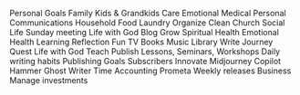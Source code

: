 Personal Goals
    Family
        Kids & Grandkids
        Care
            Emotional
            Medical
            Personal
            Communications
        Household
            Food
            Laundry
            Organize
            Clean
    Church
        Social Life
        Sunday meeting
        Life with God Blog
    Grow
        Spiritual Health
        Emotional Health
        Learning
        Reflection
    Fun
        TV
        Books
        Music
        Library
    Write
        Journey
        Quest
        Life with God
    Teach
        Publish Lessons, Seminars, Workshops
        Daily writing habits
        Publishing Goals
        Subscribers
    Innovate
        Midjourney
        Copilot
        Hammer
        Ghost Writer
        Time Accounting
    Prometa
        Weekly releases
    Business
        Manage investments

